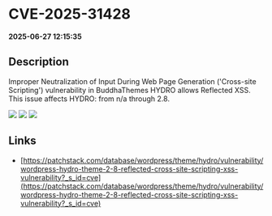 # CVE-2025-31428

**2025-06-27 12:15:35**

## Description
Improper Neutralization of Input During Web Page Generation ('Cross-site Scripting') vulnerability in BuddhaThemes HYDRO allows Reflected XSS. This issue affects HYDRO: from n/a through 2.8.

![](https://img.shields.io/static/v1?label=Score&message=7.1&color=red)
![](https://img.shields.io/static/v1?label=Severity&message=HIGH&color=red)
![](https://img.shields.io/static/v1?label=CWE&message=XSS&color=green)

## Links
- [https://patchstack.com/database/wordpress/theme/hydro/vulnerability/wordpress-hydro-theme-2-8-reflected-cross-site-scripting-xss-vulnerability?_s_id=cve](https://patchstack.com/database/wordpress/theme/hydro/vulnerability/wordpress-hydro-theme-2-8-reflected-cross-site-scripting-xss-vulnerability?_s_id=cve)
